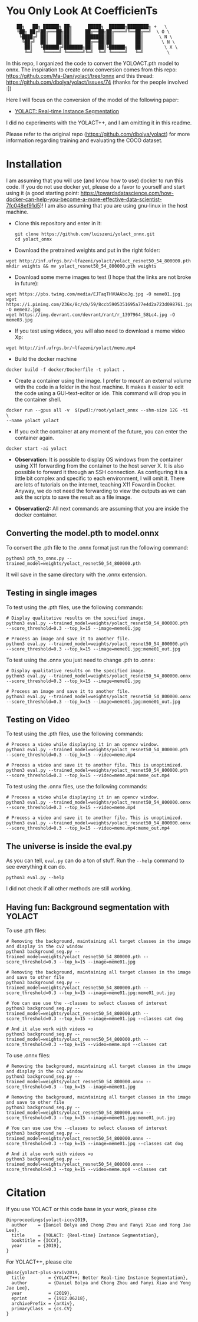 
# **Y**ou **O**nly **L**ook **A**t **C**oefficien**T**s
```
    ██╗   ██╗ ██████╗ ██╗      █████╗  ██████╗████████╗ +   \
    ╚██╗ ██╔╝██╔═══██╗██║     ██╔══██╗██╔════╝╚══██╔══╝  \ O \
     ╚████╔╝ ██║   ██║██║     ███████║██║        ██║      \ N \
      ╚██╔╝  ██║   ██║██║     ██╔══██║██║        ██║       \ N \
       ██║   ╚██████╔╝███████╗██║  ██║╚██████╗   ██║        \ X \  
       ╚═╝    ╚═════╝ ╚══════╝╚═╝  ╚═╝ ╚═════╝   ╚═╝         \
```

In this repo, I organized the code to convert the YOLOACT.pth model to onnx. The inspiration to create onnx conversion comes from this repo: https://github.com/Ma-Dan/yolact/tree/onnx and this thread: https://github.com/dbolya/yolact/issues/74  (thanks for the people involved :])

Here I will focus on the conversion of the model of the following paper:
 - [YOLACT: Real-time Instance Segmentation](https://arxiv.org/abs/1904.02689)

I did no experiments with the YOLACT++, and I am omitting it in this readme.

Please refer to the original repo  (https://github.com/dbolya/yolact) for more information regarding training and evaluating the COCO dataset.


# Installation

I am assuming that you will use (and know how to use) docker to run this code. If you do not use docker yet, please do a favor to yourself and start using it (a good starting point: https://towardsdatascience.com/how-docker-can-help-you-become-a-more-effective-data-scientist-7fc048ef91d5)! I am also assuming that you are using gnu-linux in the host machine. 

 - Clone this repository and enter in it:
   ```Shell
   git clone https://github.com/luiszeni/yolact_onnx.git
   cd yolact_onnx
   ```

 - Download the pretrained weights and put in the right folder:
 ```Shell
 wget http://inf.ufrgs.br/~lfazeni/yolact/yolact_resnet50_54_800000.pth
 mkdir weights && mv yolact_resnet50_54_800000.pth weights
 ``` 

 - Download some meme images to test (I hope that the links are not broke in future):
 ```Shell
 wget https://pbs.twimg.com/media/EJTaqTHVUAAboJg.jpg -O meme01.jpg
 wget https://i.pinimg.com/236x/8c/cb/59/8ccb5905351695a77e4d2a723d098761.jpg -O meme02.jpg
 wget https://img.devrant.com/devrant/rant/r_1397964_58Lc4.jpg -O meme03.jpg
 ``` 

- If you test using videos, you will also need to download a meme video Xp:

 ```Shell
 wget http://inf.ufrgs.br/~lfazeni/yolact/meme.mp4
 ``` 

 - Build the docker machine
 ```Shell
 docker build -f docker/Dockerfile -t yolact .
 ``` 

 - Create a container using the image.  I prefer to mount an external volume with the code in a folder in the host machine. It makes it easier to edit the code using a GUI-text-editor or ide. This command will drop you in the container shell.

 ```Shell
 docker run --gpus all -v  $(pwd):/root/yolact_onnx --shm-size 12G -ti \
 --name yolact yolact
 ```
  
- If you exit the container at any moment of the future, you can enter the container again.
 ```Shell
 docker start -ai yolact 
 ```
  
- **Observation:** It is possible to display OS windows from the container using X11 forwarding from the container to the host server X. It is also possible to forward it through an SSH connection. As configuring it is a little bit complex and specific to each environment, I will omit it. There are lots of tutorials on the internet, teaching X11 Foward in Docker. Anyway, we do not need the forwarding to view the outputs as we can ask the scripts to save the result as a file image.

- **Observation2:** All next commands are assuming that you are inside the docker container.



## Converting the model.pth to model.onnx

To convert the .pth file to the .onnx  format just run the following command:

 ```Shell
 python3 pth_to_onnx.py --trained_model=weights/yolact_resnet50_54_800000.pth
 ``` 

It will save in the same directory with the .onnx extension.


## Testing in single images

To test using the .pth files, use the following commands:

```Shell
# Display qualitative results on the specified image.
python3 eval.py --trained_model=weights/yolact_resnet50_54_800000.pth --score_threshold=0.3 --top_k=15 --image=meme01.jpg 

# Process an image and save it to another file.
python3 eval.py --trained_model=weights/yolact_resnet50_54_800000.pth --score_threshold=0.3 --top_k=15 --image=meme01.jpg:meme01_out.jpg
```

To test using the .onnx you just need to change .pth to .onnx:

```Shell
# Display qualitative results on the specified image.
python3 eval.py --trained_model=weights/yolact_resnet50_54_800000.onnx --score_threshold=0.3 --top_k=15 --image=meme01.jpg 

# Process an image and save it to another file.
python3 eval.py --trained_model=weights/yolact_resnet50_54_800000.onnx --score_threshold=0.3 --top_k=15 --image=meme01.jpg:meme01_out.jpg
```

## Testing on Video

To test using the .pth files, use the following commands:
```Shell
# Process a video while displaying it in an opencv window.
python3 eval.py --trained_model=weights/yolact_resnet50_54_800000.pth --score_threshold=0.3 --top_k=15 --video=meme.mp4

# Process a video and save it to another file. This is unoptimized.
python3 eval.py --trained_model=weights/yolact_resnet50_54_800000.pth --score_threshold=0.3 --top_k=15 --video=meme.mp4:meme_out.mp4
```

To test using the .onnx files, use the following commands:
```Shell
# Process a video while displaying it in an opencv window.
python3 eval.py --trained_model=weights/yolact_resnet50_54_800000.onnx --score_threshold=0.3 --top_k=15 --video=meme.mp4

# Process a video and save it to another file. This is unoptimized.
python3 eval.py --trained_model=weights/yolact_resnet50_54_800000.onnx --score_threshold=0.3 --top_k=15 --video=meme.mp4:meme_out.mp4
```

## The universe is inside the eval.py

As you can tell, `eval.py` can do a ton of stuff. Run the `--help` command to see everything it can do.
```Shell
python3 eval.py --help
```
I did not check if all other methods are still working. 



## Having fun: Background segmentation with YOLACT

To use .pth files:

```Shell
# Removing the background, maintaining all target classes in the image and display in the cv2 window
python3 background_seg.py --trained_model=weights/yolact_resnet50_54_800000.pth --score_threshold=0.3 --top_k=15 --image=meme01.jpg 

# Removing the background, maintaining all target classes in the image and save to other file
python3 background_seg.py --trained_model=weights/yolact_resnet50_54_800000.pth --score_threshold=0.3 --top_k=15 --image=meme01.jpg:meme01_out.jpg

# You can use use the --classes to select classes of interest
python3 background_seg.py --trained_model=weights/yolact_resnet50_54_800000.pth --score_threshold=0.3 --top_k=15 --image=meme01.jpg --classes cat dog

# And it also work with videos =o
python3 background_seg.py --trained_model=weights/yolact_resnet50_54_800000.pth --score_threshold=0.3 --top_k=15 --video=meme.mp4 --classes cat
```

To use .onnx files:

```Shell
# Removing the background, maintaining all target classes in the image and display in the cv2 window
python3 background_seg.py --trained_model=weights/yolact_resnet50_54_800000.onnx --score_threshold=0.3 --top_k=15 --image=meme01.jpg 

# Removing the background, maintaining all target classes in the image and save to other file
python3 background_seg.py --trained_model=weights/yolact_resnet50_54_800000.onnx --score_threshold=0.3 --top_k=15 --image=meme01.jpg:meme01_out.jpg

# You can use use the --classes to select classes of interest
python3 background_seg.py --trained_model=weights/yolact_resnet50_54_800000.onnx --score_threshold=0.3 --top_k=15 --image=meme01.jpg --classes cat dog

# And it also work with videos =o
python3 background_seg.py --trained_model=weights/yolact_resnet50_54_800000.onnx --score_threshold=0.3 --top_k=15 --video=meme.mp4 --classes cat
```

# Citation
If you use YOLACT or this code base in your work, please cite
```
@inproceedings{yolact-iccv2019,
  author    = {Daniel Bolya and Chong Zhou and Fanyi Xiao and Yong Jae Lee},
  title     = {YOLACT: {Real-time} Instance Segmentation},
  booktitle = {ICCV},
  year      = {2019},
}
```

For YOLACT++, please cite
```
@misc{yolact-plus-arxiv2019,
  title         = {YOLACT++: Better Real-time Instance Segmentation},
  author        = {Daniel Bolya and Chong Zhou and Fanyi Xiao and Yong Jae Lee},
  year          = {2019},
  eprint        = {1912.06218},
  archivePrefix = {arXiv},
  primaryClass  = {cs.CV}
}
```
